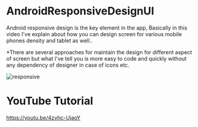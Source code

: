 # AndroidResponsiveDesignUI


Android responsive design is the key element in the app, Basically in this video I've explain about how you can design screen for various mobile phones density and tablet as well..

*There are several approaches for maintain the design for different aspect of screen but what I've tell you is more easy to code and quickly without any dependency of designer in case of icons etc. 






![responsive](https://user-images.githubusercontent.com/16830594/78510447-953c6700-77ae-11ea-8090-feabad55d41c.jpg)



# YouTube Tutorial

https://youtu.be/4zvhc-UjaoY
